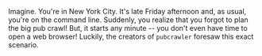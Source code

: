 Imagine. You're in New York City. It's late Friday afternoon and, as usual, you're on the command line. Suddenly, you realize that you forgot to plan the big pub crawl! But, it starts any minute -- you don't even have time to open a web browser! Luckily, the creators of `pubcrawler` foresaw this exact scenario.

